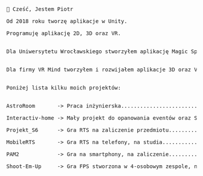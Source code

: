 <pre>
👋 Cześć, Jestem Piotr<br>
Od 2018 roku tworzę aplikacje w Unity. <br>
Programuję aplikację 2D, 3D oraz VR. <br>

Dla Uniwersytetu Wrocławskiego stworzyłem aplikację Magic Spheres oraz stronę internetową: http://magicspheres.uni.wroc.pl/ <br>

Dla firmy VR Mind tworzyłem i rozwijałem aplikacje 3D oraz VR: https://vrmind.pl/ <br>

Poniżej lista kilku moich projektów:<br>

AstroRoom       -> Praca inżynierska......................................film na yt: https://youtu.be/NNWBVgMQz24 <br>
Interactiv-home -> Mały projekt do opanowania eventów oraz SOLID..........film na yt: https://youtu.be/tGM42Ra2I3w <br>
Projekt_S6      -> Gra RTS na zaliczenie przedmiotu.......................film na yt: https://youtu.be/JIfik8_Fewc <br>
MobileRTS       -> Gra RTS na telefony, na studia.........................film na yt: https://youtu.be/mECaXEaJKZU <br>
PAM2            -> Gra na smartphony, na zaliczenie.......................film na yt: https://youtu.be/AcsKneUWFbI <br>
Shoot-Em-Up     -> Gra FPS stworzona w 4-osobowym zespole, na studia......film na yt: https://youtu.be/5-3VR13IdNo <br>
</pre>
<!---
piotrwojtaszek/piotrwojtaszek is a ✨ special ✨ repository because its `README.md` (this file) appears on your GitHub profile.
You can click the Preview link to take a look at your changes.
--->
